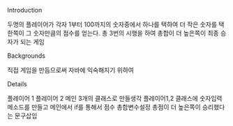 Introduction

두명의 플레이어가 각자 1부터 100까지의 숫자중에서 하나를 택하여 더 작은 숫자를 택한쪽이 그 숫자만큼의 점수를 얻는다. 총 3번의 시행을 하여 총합이 더 높은쪽이 최종 승자가 되는 게임

Backgrounds

직접 게임을 만듬으로써 자바에 익숙해지기 위하여

Details

플레이어 1 플레이어 2 메인 3개의 클래스로 만들생각
플레이어1,2 클래스에 숫자입력메소드를 만들고 메인에서 if를 통해서 점수 총합변수설정
총점이 더 높은쪽이 승리했다는 문구삽입